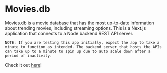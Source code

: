 # Movies.db
Movies.db is a movie database that has the most up-to-date information about trending movies, including streaming options. This is a Next.js application that connects to a Node backend REST API server.

```
NOTE: If you are testing this app initially, expect the app to take a minute to function as intended. The backend server that hosts the APIs can take up to a minute to spin up due to auto scale down after a period of inactivity.
```


Check it out [here](https://briankscheong.github.io/movies-db/)!
